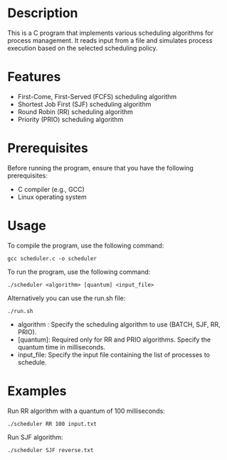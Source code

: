 # Description
This is a C program that implements various scheduling algorithms for process management. It reads input from a file and simulates process execution based on the selected scheduling policy.
# Features 
- First-Come, First-Served (FCFS) scheduling algorithm
- Shortest Job First (SJF) scheduling algorithm
- Round Robin (RR) scheduling algorithm
- Priority (PRIO) scheduling algorithm
# Prerequisites
Before running the program, ensure that you have the following prerequisites:

- C compiler (e.g., GCC)
- Linux operating system
# Usage
To compile the program, use the following command:
```
gcc scheduler.c -o scheduler
```
To run the program, use the following command:
```
./scheduler <algorithm> [quantum] <input_file>
```
Alternatively you can use the run.sh file:
```
./run.sh
```
- algorithm : Specify the scheduling algorithm to use (BATCH, SJF, RR, PRIO).
- [quantum]: Required only for RR and PRIO algorithms. Specify the quantum time in milliseconds.
- input_file: Specify the input file containing the list of processes to schedule.
# Examples 
Run RR algorithm with a quantum of 100 milliseconds:
```
./scheduler RR 100 input.txt
 ```
Run SJF algorithm:
```
./scheduler SJF reverse.txt
 ```
